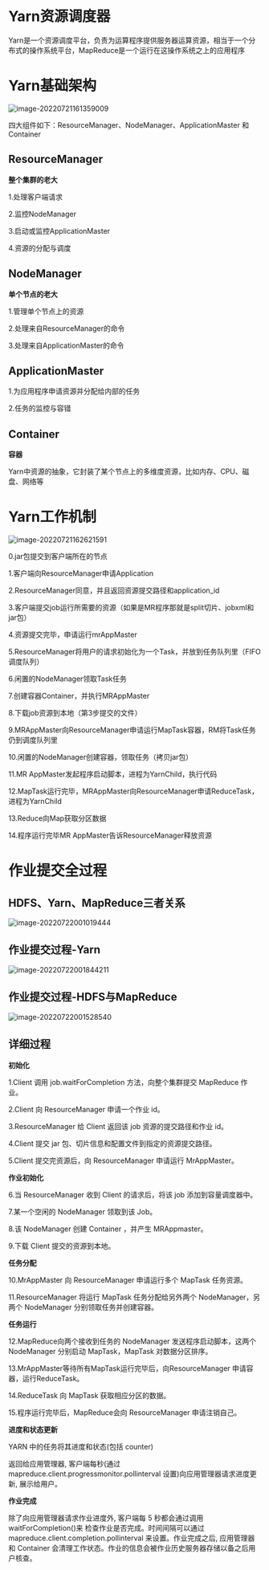# Yarn资源调度器

Yarn是一个资源调度平台，负责为运算程序提供服务器运算资源，相当于一个分布式的操作系统平台，MapReduce是一个运行在这操作系统之上的应用程序



# Yarn基础架构

![image-20220721161359009](picture/image-20220721161359009.png)

四大组件如下：ResourceManager、NodeManager、ApplicationMaster 和 Container



## ResourceManager

**整个集群的老大**



1.处理客户端请求

2.监控NodeManager

3.启动或监控ApplicationMaster

4.资源的分配与调度



## NodeManager

**单个节点的老大**



1.管理单个节点上的资源

2.处理来自ResourceManager的命令

3.处理来自ApplicationMaster的命令



## ApplicationMaster

1.为应用程序申请资源并分配给内部的任务

2.任务的监控与容错



## Container

**容器**



Yarn中资源的抽象，它封装了某个节点上的多维度资源，比如内存、CPU、磁盘、网络等



# Yarn工作机制

![image-20220721162621591](picture/image-20220721162621591.png)

0.jar包提交到客户端所在的节点

1.客户端向ResourceManager申请Application

2.ResourceManager同意，并且返回资源提交路径和application_id

3.客户端提交job运行所需要的资源（如果是MR程序那就是split切片、jobxml和jar包）

4.资源提交完毕，申请运行mrAppMaster

5.ResourceManager将用户的请求初始化为一个Task，并放到任务队列里（FIFO调度队列）

6.闲置的NodeManager领取Task任务

7.创建容器Container，并执行MRAppMaster

8.下载job资源到本地（第3步提交的文件）

9.MRAppMaster向ResourceManager申请运行MapTask容器，RM将Task任务仍到调度队列里

10.闲置的NodeManager创建容器，领取任务（拷贝jar包）

11.MR AppMaster发起程序启动脚本，进程为YarnChild，执行代码

12.MapTask运行完毕，MRAppMaster向ResourceManager申请ReduceTask，进程为YarnChild

13.Reduce向Map获取分区数据

14.程序运行完毕MR AppMaster告诉ResourceManager释放资源



# 作业提交全过程

## HDFS、Yarn、MapReduce三者关系

![image-20220722001019444](.\picture\image-20220722001019444.png)



## 作业提交过程-Yarn

![image-20220722001844211](picture/image-20220722001844211.png)



## 作业提交过程-HDFS与MapReduce

![image-20220722001528540](picture\image-20220722001528540.png)



## 详细过程



**初始化**

1.Client 调用 job.waitForCompletion 方法，向整个集群提交 MapReduce 作业。

2.Client 向 ResourceManager 申请一个作业 id。

3.ResourceManager 给 Client 返回该 job 资源的提交路径和作业 id。

4.Client 提交 jar 包、切片信息和配置文件到指定的资源提交路径。

5.Client 提交完资源后，向 ResourceManager 申请运行 MrAppMaster。



**作业初始化**

6.当 ResourceManager 收到 Client 的请求后，将该 job 添加到容量调度器中。

7.某一个空闲的 NodeManager 领取到该 Job。

8.该 NodeManager 创建 Container ，并产生 MRAppmaster。

9.下载 Client 提交的资源到本地。



**任务分配**

10.MrAppMaster 向 ResourceManager 申请运行多个 MapTask 任务资源。

11.ResourceManager 将运行 MapTask 任务分配给另外两个 NodeManager，另两个 NodeManager 分别领取任务并创建容器。



**任务运行**

12.MapReduce向两个接收到任务的 NodeManager 发送程序启动脚本，这两个 NodeManager 分别启动 MapTask，MapTask 对数据分区排序。

13.MrAppMaster等待所有MapTask运行完毕后，向ResourceManager 申请容器，运行ReduceTask。

14.ReduceTask 向 MapTask 获取相应分区的数据。

15.程序运行完毕后，MapReduce会向 ResourceManager 申请注销自己。



**进度和状态更新**

YARN 中的任务将其进度和状态(包括 counter)

返回给应用管理器, 客户端每秒(通过 mapreduce.client.progressmonitor.pollinterval 设置)向应用管理器请求进度更新, 展示给用户。



**作业完成**

除了向应用管理器请求作业进度外, 客户端每 5 秒都会通过调用 waitForCompletion()来 检查作业是否完成。时间间隔可以通过 mapreduce.client.completion.pollinterval 来设置。作业完成之后, 应用管理器和 Container 会清理工作状态。作业的信息会被作业历史服务器存储以备之后用户核查。



